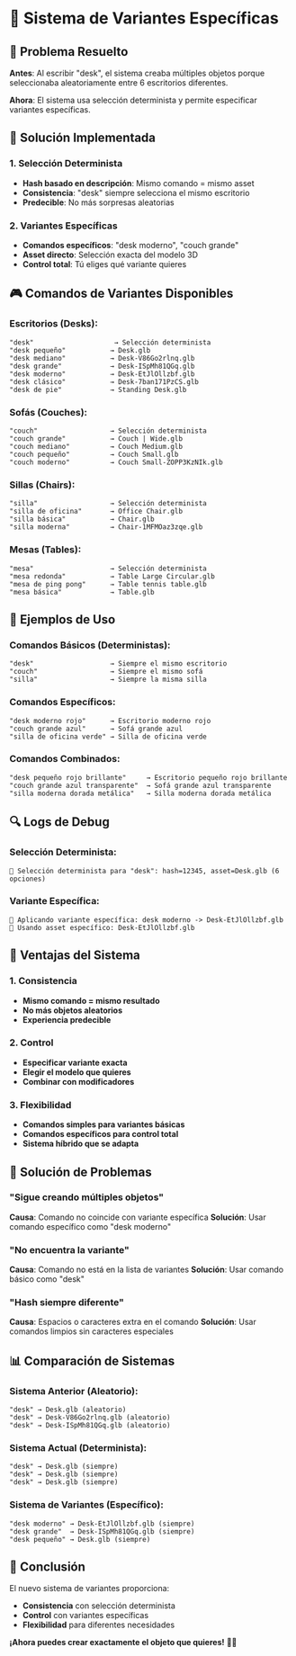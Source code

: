 # 🎯 Sistema de Variantes Específicas

## 🎯 **Problema Resuelto**

**Antes**: Al escribir "desk", el sistema creaba múltiples objetos porque seleccionaba aleatoriamente entre 6 escritorios diferentes.

**Ahora**: El sistema usa selección determinista y permite especificar variantes específicas.

## 🔧 **Solución Implementada**

### **1. Selección Determinista**
- **Hash basado en descripción**: Mismo comando = mismo asset
- **Consistencia**: "desk" siempre selecciona el mismo escritorio
- **Predecible**: No más sorpresas aleatorias

### **2. Variantes Específicas**
- **Comandos específicos**: "desk moderno", "couch grande"
- **Asset directo**: Selección exacta del modelo 3D
- **Control total**: Tú eliges qué variante quieres

## 🎮 **Comandos de Variantes Disponibles**

### **Escritorios (Desks):**
```
"desk"                    → Selección determinista
"desk pequeño"           → Desk.glb
"desk mediano"           → Desk-V86Go2rlnq.glb
"desk grande"            → Desk-ISpMh81QGq.glb
"desk moderno"           → Desk-EtJlOllzbf.glb
"desk clásico"           → Desk-7ban171PzCS.glb
"desk de pie"            → Standing Desk.glb
```

### **Sofás (Couches):**
```
"couch"                  → Selección determinista
"couch grande"           → Couch | Wide.glb
"couch mediano"          → Couch Medium.glb
"couch pequeño"          → Couch Small.glb
"couch moderno"          → Couch Small-ZOPP3KzNIk.glb
```

### **Sillas (Chairs):**
```
"silla"                  → Selección determinista
"silla de oficina"       → Office Chair.glb
"silla básica"           → Chair.glb
"silla moderna"          → Chair-1MFMOaz3zqe.glb
```

### **Mesas (Tables):**
```
"mesa"                   → Selección determinista
"mesa redonda"           → Table Large Circular.glb
"mesa de ping pong"      → Table tennis table.glb
"mesa básica"            → Table.glb
```

## 🎯 **Ejemplos de Uso**

### **Comandos Básicos (Deterministas):**
```
"desk"                   → Siempre el mismo escritorio
"couch"                  → Siempre el mismo sofá
"silla"                  → Siempre la misma silla
```

### **Comandos Específicos:**
```
"desk moderno rojo"      → Escritorio moderno rojo
"couch grande azul"      → Sofá grande azul
"silla de oficina verde" → Silla de oficina verde
```

### **Comandos Combinados:**
```
"desk pequeño rojo brillante"     → Escritorio pequeño rojo brillante
"couch grande azul transparente"  → Sofá grande azul transparente
"silla moderna dorada metálica"   → Silla moderna dorada metálica
```

## 🔍 **Logs de Debug**

### **Selección Determinista:**
```
🎯 Selección determinista para "desk": hash=12345, asset=Desk.glb (6 opciones)
```

### **Variante Específica:**
```
🎯 Aplicando variante específica: desk moderno -> Desk-EtJlOllzbf.glb
🎯 Usando asset específico: Desk-EtJlOllzbf.glb
```

## 🎯 **Ventajas del Sistema**

### **1. Consistencia**
- **Mismo comando = mismo resultado**
- **No más objetos aleatorios**
- **Experiencia predecible**

### **2. Control**
- **Especificar variante exacta**
- **Elegir el modelo que quieres**
- **Combinar con modificadores**

### **3. Flexibilidad**
- **Comandos simples para variantes básicas**
- **Comandos específicos para control total**
- **Sistema híbrido que se adapta**

## 🚨 **Solución de Problemas**

### **"Sigue creando múltiples objetos"**
**Causa**: Comando no coincide con variante específica
**Solución**: Usar comando específico como "desk moderno"

### **"No encuentra la variante"**
**Causa**: Comando no está en la lista de variantes
**Solución**: Usar comando básico como "desk"

### **"Hash siempre diferente"**
**Causa**: Espacios o caracteres extra en el comando
**Solución**: Usar comandos limpios sin caracteres especiales

## 📊 **Comparación de Sistemas**

### **Sistema Anterior (Aleatorio):**
```
"desk" → Desk.glb (aleatorio)
"desk" → Desk-V86Go2rlnq.glb (aleatorio)
"desk" → Desk-ISpMh81QGq.glb (aleatorio)
```

### **Sistema Actual (Determinista):**
```
"desk" → Desk.glb (siempre)
"desk" → Desk.glb (siempre)
"desk" → Desk.glb (siempre)
```

### **Sistema de Variantes (Específico):**
```
"desk moderno" → Desk-EtJlOllzbf.glb (siempre)
"desk grande"  → Desk-ISpMh81QGq.glb (siempre)
"desk pequeño" → Desk.glb (siempre)
```

## 🎉 **Conclusión**

El nuevo sistema de variantes proporciona:
- **Consistencia** con selección determinista
- **Control** con variantes específicas
- **Flexibilidad** para diferentes necesidades

**¡Ahora puedes crear exactamente el objeto que quieres!** 🎯✨ 